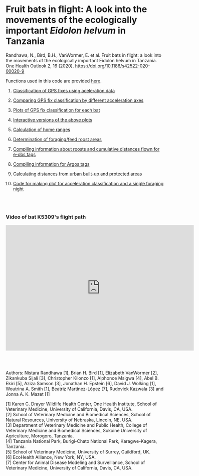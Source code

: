 # Fruit bats in flight: A look into the movements of the ecologically important _Eidolon helvum_ in Tanzania

Randhawa, N., Bird, B.H., VanWormer, E. et al. Fruit bats in flight: a look into the movements of the ecologically important Eidolon helvum in Tanzania. One Health Outlook 2, 16 (2020). https://doi.org/10.1186/s42522-020-00020-9

Functions used in this code are provided [here](https://nistara.github.io/Tanzania-fruit-bat-study/docs/00_fxns.html).

1. [Classification of GPS fixes using aceleration data](https://nistara.github.io/Tanzania-fruit-bat-study/docs/01_eobs-classify-acc-gps.html) 

2. [Comparing GPS fix classification by different acceleration axes](https://nistara.github.io/Tanzania-fruit-bat-study/docs/02_eobs-acc-compare.html) 

3. [Plots of GPS fix classification for each bat](https://nistara.github.io/Tanzania-fruit-bat-study/docs/03_eobs-plot-acc.html)

4. [Interactive versions of the above plots](https://nistara.github.io/Tanzania-fruit-bat-study/docs/03_eobs-plot-acc_interactive.html)

5. [Calculation of home ranges](https://nistara.github.io/Tanzania-fruit-bat-study/docs/04_eobs-home-range.html)

6. [Determination of foraging/feed roost areas](https://nistara.github.io/Tanzania-fruit-bat-study/docs/05_eobs-forage.html)

7. [Compiling information about roosts and cumulative distances flown for e-obs tags](https://nistara.github.io/Tanzania-fruit-bat-study/docs/06_eobs-gps-info.html)

8. [Compiling information for Argos tags](https://nistara.github.io/Tanzania-fruit-bat-study/docs/07_lotek-gps.html)

9. [Calculating distances from urban built-up and protected areas](https://nistara.github.io/Tanzania-fruit-bat-study/docs/08_guf-wdpa.html)

10. [Code for making plot for acceleration classification and a single foraging night](https://nistara.github.io/Tanzania-fruit-bat-study/docs/09_acc-gps-forage_plots.html)


<br><br>

### Video of bat K5309's flight path
<iframe width="600" height="400" src="https://www.youtube.com/embed/6z_K9qc_2hY" frameborder="0" allow="accelerometer; autoplay; encrypted-media; gyroscope; picture-in-picture" allowfullscreen></iframe>

<br><br>

Authors: Nistara Randhawa [1], Brian H. Bird [1], Elizabeth VanWormer [2], Zikankuba Sijali [3], Christopher Kilonzo [1], Alphonce Msigwa [4], Abel B. Ekiri [5], Aziza Samson [3], Jonathan H. Epstein [6], David J. Wolking [1], Woutrina A. Smith [1], Beatriz Martínez-López [7], Rudovick Kazwala [3] and Jonna A. K. Mazet [1]

[1] Karen C. Drayer Wildlife Health Center, One Health Institute, School of Veterinary Medicine, University of California, Davis, CA, USA.   
[2] School of Veterinary Medicine and Biomedical Sciences, School of Natural Resources, University of Nebraska, Lincoln, NE, USA.    
[3] Department of Veterinary Medicine and Public Health, College of Veterinary Medicine and Biomedical Sciences, Sokoine University of Agriculture, Morogoro, Tanzania.   
[4] Tanzania National Park, Burigi-Chato National Park, Karagwe-Kagera, Tanzania.    
[5] School of Veterinary Medicine, University of Surrey, Guildford, UK.    
[6] EcoHealth Alliance, New York, NY, USA.    
[7] Center for Animal Disease Modeling and Surveillance, School of Veterinary Medicine, University of California, Davis, CA, USA. 
